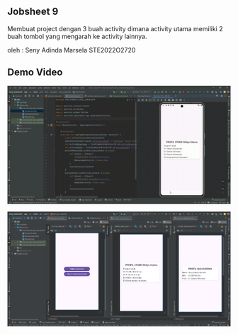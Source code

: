 ## Jobsheet 9 
Membuat project dengan 3 buah activity dimana activity utama memiliki 2 buah tombol yang mengarah ke activity lainnya.

oleh : Seny Adinda Marsela STE2022O2720

## Demo Video

![](https://github.com/SenyAdinda/Seny-Jobsheet9/blob/main/Seny_Jobsheet9.gif)

![](https://github.com/SenyAdinda/Seny-Jobsheet9/blob/main/Seny_Jobsheet9.png)



